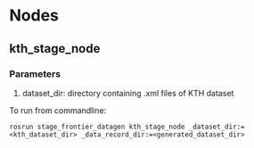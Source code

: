 # Nodes
## kth_stage_node
### Parameters
1. dataset_dir: directory containing .xml files of KTH dataset

To run from commandline:
```
rosrun stage_frontier_datagen kth_stage_node _dataset_dir:=<kth_dataset_dir> _data_record_dir:=<generated_dataset_dir>
```

